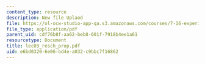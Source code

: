 ```yaml
---
content_type: resource
description: New file Uplaod
file: https://ol-ocw-studio-app-qa.s3.amazonaws.com/courses/7-16-experimental-molecular-biology-biotechnology-ii-spring-2005/e6bd03206e06bd4ea032c9bbc7f16862_lec03_resch_prop.pdf
file_type: application/pdf
parent_uid: cdf76b8f-aa62-beb8-601f-7918b4ee1a61
resourcetype: Document
title: lec03_resch_prop.pdf
uid: e6bd0320-6e06-bd4e-a032-c9bbc7f16862
---
```

